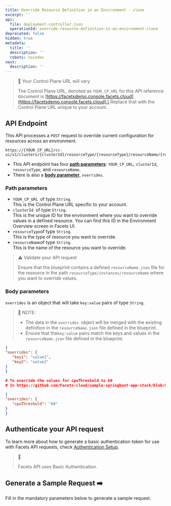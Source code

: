 ```yaml
---
title: Override Resource Definition in an Environment - clone
excerpt: ''
api:
  file: deployment-controller.json
  operationId: override-resource-definition-in-an-environment-clone
deprecated: false
hidden: true
metadata:
  title: ''
  description: ''
  robots: noindex
next:
  description: ''
---
```

> 🚧 Your Control Plane URL will vary
>
> The Control Plane URL, denoted as <code>YOUR\_CP\_URL</code> for this API reference document is [https://facetsdemo.console.facets.cloud](https://facetsdemo.console.facets.cloud).\
> Replace that with the Control Plane URL unique to your account.

## API Endpoint

This API processes a <code>POST</code> request to override current configuration for resources across an environment.

```Hover on the Text and Click on Notepad icon to Copy
https://{YOUR_CP_URL}/cc-ui/v1/clusters/{clusterId}/resourceType/{resourceType}/resourceName/{resourceName}/overrides
```

* This API endpoint has four **[path parameters](https://readme.facets.cloud/reference/override-a-resource-in-an-environment#path-parameters)**: `YOUR_CP_URL`, `clusterId`, `resourceType`, and `resourceName`.
* There is also a **[body parameter](https://readme.facets.cloud/reference/override-a-resource-in-an-environment#body-parameters)**, `overrides`.

### **Path parameters**

* `YOUR_CP_URL `of type `String`.\
  This is the Control Plane URL specific to your account.
* `clusterId `of type `String`.\
  This is the unique ID for the environment where you want to override values in a defined resource. You can find this ID in the Environment Overview screen in Facets UI.
* `resourceType`of type `String`.\
  This is the type of resource you want to override.
* `resourceName`of type `String`.\
  This is the name of the resource you want to override. 

> ⚠️ Validate your API request
>
> Ensure that the blueprint contains a defined `resourceName.json` file for the resource in the path `resourceType/instances/resourceName` where you want to override values.

### **Body parameters**

`overrides` is an object that will take `key:value` pairs of type `String`.

> 📘 NOTE:
>
> * The data in the `overrides `object will be merged with the existing definition in the `resourceName.json` file defined in the blueprint.
> * Ensure that the`key:value` pairs match the keys and values in the `resourceName.json` file defined in the blueprint.

```json overrides
{
"overrides": {
   "key1": "value1",
   "key2": "value2"
}
}
```
```json Example of overrides
# To override the values for cpuThreshold to 60 
# In https://github.com/Facets-cloud/sample-springboot-app-stack/blob/master/application/instances/backend.json

{
"overrides": {
   "cpuThreshold": "60"
}
}
```

## **Authenticate your API request**

To learn more about how to generate a basic authentication token for use with Facets API requests, check [Authentication Setup](ref:authentication-setup).

> 📘
>
> Facets API uses Basic Authentication.

## Generate a Sample Request ➡️

Fill in the mandatory parameters below to generate a sample request.
